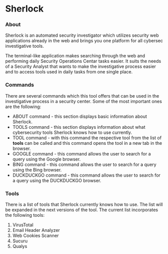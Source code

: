 # Sherlock
<h3>About</h3>

Sherlock is an automated security investigator which utilizes security web applications already in the web and brings you one platform for all cybersec investigative tools.

The terminal-like application makes searching through the web and performing daily Security Operations Centar tasks easier. It suits the needs of a Security Analyst that wants to make the investigative process easier and to access tools used in daily tasks from one single place. 

<h3>Commands</h3> 

There are several commands which this tool offers that can be used in the investigative process in a security center. Some of the most important ones are the following:
  
 - ABOUT command - this section displays basic information about Sherlock.
 - TOOLS command - this section displays information about what cybersecurity tools Sherlock knows how to use currently.
 - TOOL command - with this command the respective tool from the list of <b>tools</b> can be called and this command opens the tool in a new tab in the browser.
 - GOOGLE command - this command allows the user to search for a query using the Google browser.
 - BING command - this command allows the user to search for a query using the Bing browser.  
 - DUCKDUCKGO command - this command allows the user to search for a query using the DUCKDUCKGO   browser.

<h3>Tools</h3>

There is a list of tools that Sherlock currently knows how to use. The list will be expanded in the next versions of the tool. The current list incorporates the following tools:

 1. VirusTotal
 2. Email Header Analyzer
 3. Web Cookies Scanner
 4. Sucuru
 5. Qualys

 

